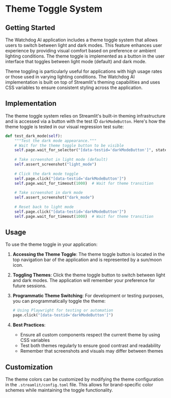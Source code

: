 # Theme Toggle System

## Getting Started

The Watchdog AI application includes a theme toggle system that allows users to switch between light and dark modes. This feature enhances user experience by providing visual comfort based on preference or ambient lighting conditions. The theme toggle is implemented as a button in the user interface that toggles between light mode (default) and dark mode.

Theme toggling is particularly useful for applications with high usage rates or those used in varying lighting conditions. The Watchdog AI implementation is built on top of Streamlit's theming capabilities and uses CSS variables to ensure consistent styling across the application.

## Implementation

The theme toggle system relies on Streamlit's built-in theming infrastructure and is accessed via a button with the test ID `darkModeButton`. Here's how the theme toggle is tested in our visual regression test suite:

```python
def test_dark_mode(self):
    """Test the dark mode appearance."""
    # Wait for the theme toggle button to be visible
    self.page.wait_for_selector("[data-testid='darkModeButton']", state="visible")
    
    # Take screenshot in light mode (default)
    self.assert_screenshot("light_mode")
    
    # Click the dark mode toggle
    self.page.click("[data-testid='darkModeButton']")
    self.page.wait_for_timeout(1000)  # Wait for theme transition
    
    # Take screenshot in dark mode
    self.assert_screenshot("dark_mode")
    
    # Reset back to light mode
    self.page.click("[data-testid='darkModeButton']")
    self.page.wait_for_timeout(1000)  # Wait for theme transition
```

## Usage

To use the theme toggle in your application:

1. **Accessing the Theme Toggle**: The theme toggle button is located in the top navigation bar of the application and is represented by a sun/moon icon.

2. **Toggling Themes**: Click the theme toggle button to switch between light and dark modes. The application will remember your preference for future sessions.

3. **Programmatic Theme Switching**: For development or testing purposes, you can programmatically toggle the theme:

   ```python
   # Using Playwright for testing or automation
   page.click("[data-testid='darkModeButton']")
   ```

4. **Best Practices**:
   - Ensure all custom components respect the current theme by using CSS variables
   - Test both themes regularly to ensure good contrast and readability
   - Remember that screenshots and visuals may differ between themes

## Customization

The theme colors can be customized by modifying the theme configuration in the `.streamlit/config.toml` file. This allows for brand-specific color schemes while maintaining the toggle functionality.

